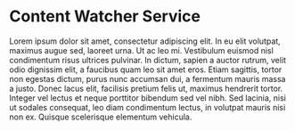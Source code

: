 # Content Watcher Service

Lorem ipsum dolor sit amet, consectetur adipiscing elit. In eu elit volutpat, maximus augue sed, laoreet urna. Ut ac leo mi. Vestibulum euismod nisl condimentum risus ultrices pulvinar. In dictum, sapien a auctor rutrum, velit odio dignissim elit, a faucibus quam leo sit amet eros. Etiam sagittis, tortor non egestas dictum, purus nunc accumsan dui, a fermentum mauris massa a justo. Donec lacus elit, facilisis pretium felis ut, maximus hendrerit tortor. Integer vel lectus et neque porttitor bibendum sed vel nibh. Sed lacinia, nisi ut sodales consequat, leo diam condimentum lectus, in volutpat mauris nisi non ex. Quisque scelerisque elementum vehicula.
